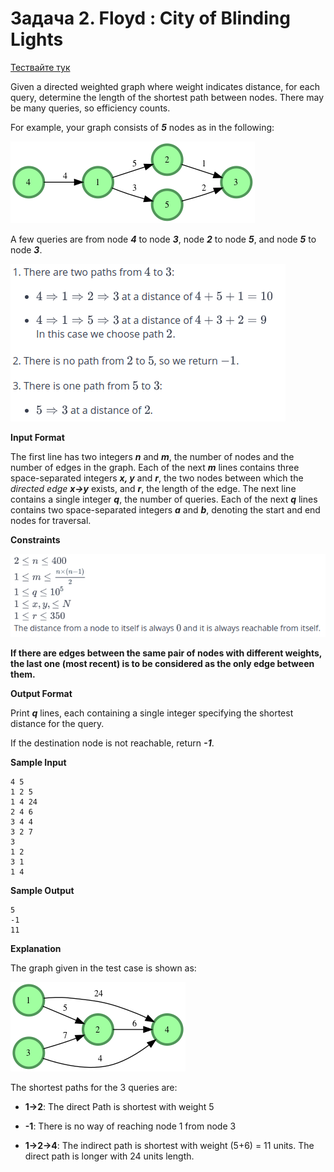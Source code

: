 # Задача 2. Floyd : City of Blinding Lights

[Тествайте тук](https://www.hackerrank.com/contests/practice-9-sda/challenges/floyd-city-of-blinding-lights)

Given a directed weighted graph where weight indicates distance, for each query, determine the length of the shortest path between nodes. There may be many queries, so efficiency counts.

For example, your graph consists of ***5*** nodes as in the following:

![Example Image 1](image-1.png)

A few queries are from node ***4*** to node ***3***, node ***2*** to node ***5***, and node ***5*** to node ***3***.

![Explanations](image-2.png)

**Input Format**

The first line has two integers ***n*** and ***m***, the number of nodes and the number of edges in the graph.
Each of the next ***m*** lines contains three space-separated integers ***x, y***  and ***r***, the two nodes between which the *directed edge* ***x->y*** exists, and ***r***, the length of the edge.
The next line contains a single integer ***q***, the number of queries.
Each of the next ***q*** lines contains two space-separated integers ***a*** and ***b***, denoting the start and end nodes for traversal.

**Constraints**

![Constraints](constraints.png)

**If there are edges between the same pair of nodes with different weights, the last one (most recent) is to be considered as the only edge between them.**

**Output Format**

Print ***q*** lines, each containing a single integer specifying the shortest distance for the query.

If the destination node is not reachable, return ***-1***.

**Sample Input**
```
4 5
1 2 5
1 4 24
2 4 6
3 4 4
3 2 7
3
1 2
3 1
1 4
```

**Sample Output**
```
5
-1
11
```

**Explanation**

The graph given in the test case is shown as:

![Example Image 3](image-3.png)

The shortest paths for the 3 queries are:

* **1->2**: The direct Path is shortest with weight 5

* **-1**: There is no way of reaching node 1 from node 3

* **1->2->4**: The indirect path is shortest with weight (5+6) = 11 units. The direct path is longer with 24 units length.

